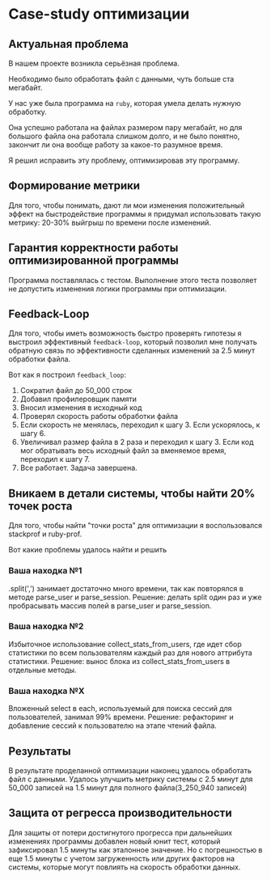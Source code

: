 # Case-study оптимизации

## Актуальная проблема
В нашем проекте возникла серьёзная проблема.

Необходимо было обработать файл с данными, чуть больше ста мегабайт.

У нас уже была программа на `ruby`, которая умела делать нужную обработку.

Она успешно работала на файлах размером пару мегабайт, но для большого файла она работала слишком долго, и не было понятно, закончит ли она вообще работу за какое-то разумное время.

Я решил исправить эту проблему, оптимизировав эту программу.

## Формирование метрики
Для того, чтобы понимать, дают ли мои изменения положительный эффект на быстродействие программы я придумал использовать такую метрику: 20-30% выйгрыш по времени после изменений.

## Гарантия корректности работы оптимизированной программы
Программа поставлялась с тестом. Выполнение этого теста позволяет не допустить изменения логики программы при оптимизации.

## Feedback-Loop
Для того, чтобы иметь возможность быстро проверять гипотезы я выстроил эффективный `feedback-loop`, который позволил мне получать обратную связь по эффективности сделанных изменений за 2.5 минут обработки файла.

Вот как я построил `feedback_loop`:
1. Сократил файл до 50_000 строк
2. Добавил профилеровщик памяти
3. Вносил изменения в исходный код
4. Проверял скорость работы обработки файла
5. Если скорость не менялась, переходил к шагу 3. Если ускорялось, к шагу 6.
6. Увеличивал размер файла в 2 раза и переходил к шагу 3. Если код мог обратывать весь исходный файл за вменяемое время, переходил к шагу 7.
7. Все работает. Задача завершена.

## Вникаем в детали системы, чтобы найти 20% точек роста
Для того, чтобы найти "точки роста" для оптимизации я воспользовался stackprof и ruby-prof.

Вот какие проблемы удалось найти и решить

### Ваша находка №1
.split(',') занимает достаточно много времени, так как повторялся в методе parse_user и parse_session.
Решение: делать split один раз и уже пробрасывать массив полей в parse_user и parse_session.

### Ваша находка №2
Избыточное использование collect_stats_from_users, где идет сбор статистики по всем пользователям каждый раз для нового аттрибута статистики.
Решение: вынос блока из collect_stats_from_users в отдельные методы.

### Ваша находка №X
Вложенный select в each, используемый для поиска сессий для пользователей, занимал 99% времени.
Решение: рефакторинг и добавление сессий к пользователю на этапе чтений файла.

## Результаты
В результате проделанной оптимизации наконец удалось обработать файл с данными.
Удалось улучшить метрику системы с 2.5 минут для 50_000 записей на 1.5 минут для полного файла(3_250_940 записей)

## Защита от регресса производительности
Для защиты от потери достигнутого прогресса при дальнейших изменениях программы добавлен новый юнит тест, который зафиксировал 1.5 минуты как эталонное значение. Но с погрешностью в еще 1.5 минуты с учетом загруженность или других факторов на системы, которые могут повлиять на скорость обработки данных.
